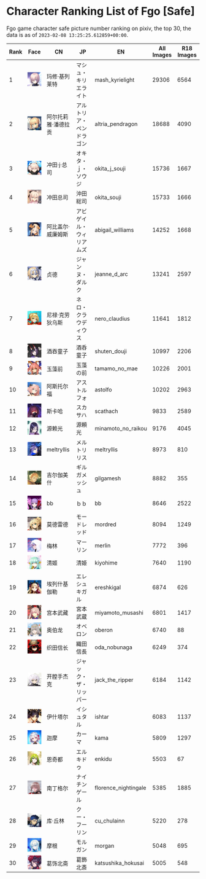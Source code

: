 # Character Ranking List of Fgo [Safe]

Fgo game character safe picture number ranking on pixiv, the top 30, the data is as of `2023-02-08 13:25:25.612859+00:00`.

|   Rank | Face                                                            | CN         | JP           | EN                   |   All Images |   R18 Images |
|--------|-----------------------------------------------------------------|------------|--------------|----------------------|--------------|--------------|
|      1 | ![mash_kyrielight](./images/logo_mash_kyrielight.png)           | 玛修·基列莱特    | マシュ・キリエライト   | mash_kyrielight      |        29306 |         6564 |
|      2 | ![altria_pendragon](./images/logo_altria_pendragon.png)         | 阿尔托莉雅·潘德拉贡 | アルトリア・ペンドラゴン | altria_pendragon     |        18688 |         4090 |
|      3 | ![okita_j_souji](./images/logo_okita_j_souji.png)               | 冲田·j·总司    | オキタ・ｊ・ソウジ    | okita_j_souji        |        15736 |         1667 |
|      4 | ![okita_souji](./images/logo_okita_souji.png)                   | 冲田总司       | 沖田総司         | okita_souji          |        15733 |         1666 |
|      5 | ![abigail_williams](./images/logo_abigail_williams.png)         | 阿比盖尔·威廉姆斯  | アビゲイル・ウィリアムズ | abigail_williams     |        14252 |         1668 |
|      6 | ![jeanne_d_arc](./images/logo_jeanne_d_arc.png)                 | 贞德         | ジャンヌ・ダルク     | jeanne_d_arc         |        13241 |         2597 |
|      7 | ![nero_claudius](./images/logo_nero_claudius.png)               | 尼禄·克劳狄乌斯   | ネロ・クラウディウス   | nero_claudius        |        11641 |         1812 |
|      8 | ![shuten_douji](./images/logo_shuten_douji.png)                 | 酒吞童子       | 酒呑童子         | shuten_douji         |        10997 |         2206 |
|      9 | ![tamamo_no_mae](./images/logo_tamamo_no_mae.png)               | 玉藻前        | 玉藻の前         | tamamo_no_mae        |        10226 |         2001 |
|     10 | ![astolfo](./images/logo_astolfo.png)                           | 阿斯托尔福      | アストルフォ       | astolfo              |        10202 |         2963 |
|     11 | ![scathach](./images/logo_scathach.png)                         | 斯卡哈        | スカサハ         | scathach             |         9833 |         2589 |
|     12 | ![minamoto_no_raikou](./images/logo_minamoto_no_raikou.png)     | 源赖光        | 源頼光          | minamoto_no_raikou   |         9176 |         4045 |
|     13 | ![meltryllis](./images/logo_meltryllis.png)                     | meltryllis | メルトリリス       | meltryllis           |         8973 |          810 |
|     14 | ![gilgamesh](./images/logo_gilgamesh.png)                       | 吉尔伽美什      | ギルガメッシュ      | gilgamesh            |         8882 |          355 |
|     15 | ![bb](./images/logo_bb.png)                                     | bb         | ｂｂ           | bb                   |         8646 |         2522 |
|     16 | ![mordred](./images/logo_mordred.png)                           | 莫德雷德       | モードレッド       | mordred              |         8094 |         1249 |
|     17 | ![merlin](./images/logo_merlin.png)                             | 梅林         | マーリン         | merlin               |         7772 |          396 |
|     18 | ![kiyohime](./images/logo_kiyohime.png)                         | 清姬         | 清姫           | kiyohime             |         7640 |         1190 |
|     19 | ![ereshkigal](./images/logo_ereshkigal.png)                     | 埃列什基伽勒     | エレシュキガル      | ereshkigal           |         6874 |          626 |
|     20 | ![miyamoto_musashi](./images/logo_miyamoto_musashi.png)         | 宫本武藏       | 宮本武蔵         | miyamoto_musashi     |         6801 |         1417 |
|     21 | ![oberon](./images/logo_oberon.png)                             | 奥伯龙        | オベロン         | oberon               |         6740 |           88 |
|     22 | ![oda_nobunaga](./images/logo_oda_nobunaga.png)                 | 织田信长       | 織田信長         | oda_nobunaga         |         6249 |          374 |
|     23 | ![jack_the_ripper](./images/logo_jack_the_ripper.png)           | 开膛手杰克      | ジャック・ザ・リッパー  | jack_the_ripper      |         6184 |         1142 |
|     24 | ![ishtar](./images/logo_ishtar.png)                             | 伊什塔尔       | イシュタル        | ishtar               |         6083 |         1137 |
|     25 | ![kama](./images/logo_kama.png)                                 | 迦摩         | カーマ          | kama                 |         5809 |         1297 |
|     26 | ![enkidu](./images/logo_enkidu.png)                             | 恩奇都        | エルキドゥ        | enkidu               |         5503 |           67 |
|     27 | ![florence_nightingale](./images/logo_florence_nightingale.png) | 南丁格尔       | ナイチンゲール      | florence_nightingale |         5385 |         1885 |
|     28 | ![cu_chulainn](./images/logo_cu_chulainn.png)                   | 库·丘林       | クー・フーリン      | cu_chulainn          |         5220 |          278 |
|     29 | ![morgan](./images/logo_morgan.png)                             | 摩根         | モルガン         | morgan               |         5048 |          695 |
|     30 | ![katsushika_hokusai](./images/logo_katsushika_hokusai.png)     | 葛饰北斋       | 葛飾北斎         | katsushika_hokusai   |         5005 |          548 |
